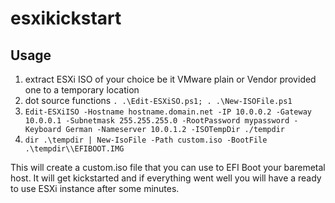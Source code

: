 # esxikickstart

## Usage

1. extract ESXi ISO of your choice be it VMware plain or Vendor provided one to a temporary location
2. dot source functions ```. .\Edit-ESXiSO.ps1; . .\New-ISOFile.ps1 ```
3. ``` Edit-ESXiISO -Hostname hostname.domain.net -IP 10.0.0.2 -Gateway 10.0.0.1 -Subnetmask 255.255.255.0 -RootPassword mypassword -Keyboard German -Nameserver 10.0.1.2 -ISOTempDir ./tempdir ```
4. ``` dir .\tempdir | New-IsoFile -Path custom.iso -BootFile .\tempdir\\EFIBOOT.IMG ```

This will create a custom.iso file that you can use to EFI Boot your baremetal host. It will get kickstarted and if everything went well you will have a ready to use ESXi instance after some minutes.

